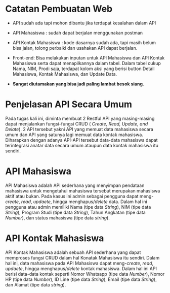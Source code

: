 # Catatan Pembuatan Web
- API sudah ada tapi mohon dibantu jika terdapat kesalahan dalam API

- API Mahasiswa : sudah dapat berjalan menggunakan postman

- API Kontak Mahasiswa : kode dasarnya sudah ada, tapi masih belum bisa jalan, tolong perbaiki dan usahakan API dapat berjalan.

- Front-end: Bisa melakukan inputan untuk API Mahasiswa dan API Kontak Mahasiswa serta dapat menapilkannya dalam tabel. Dalam tabel cukup Nama, NIM, Prodi saja, terdapat kolom aksi yang berisi button Detail Mahasiswa, Kontak Mahasiswa, dan Update Data.

- **Sangat diutamakan yang bisa jadi paling lambat besok siang**.

# Penjelasan API Secara Umum
Pada tugas kali ini, diminta membuat 2 Restful API yang masing-masing dapat menjalankan fungsi-fungsi CRUD ( *Create, Read, Update, and Delate*). 2 API tersebut yakni API yang memuat data mahasiswa secara umum dan API yang satunya lagi memuat data kontak mahasiswa. Diharapkan dengan adanya API-API tersebut data-data mahasiswa dapat terintegrasi anatar data secara umum ataupun data kontak mahasiswa itu sendiri.

# API Mahasiswa
API Mahasiswa adalah API sederhana yang menyimpan pendataan mahasiswa untuk mengetahui mahasiswa tersebut merupakan mahasiswa aktif atau bukan. Pada kasus ini admin sebagai pengguna dapat meng-*create*, *read*, *updaete*, hingga menghapus/*delete* data. Dalam hal ini pengguna atau admin memiliki Nama (tipe data *String*), NIM (tipe data *String*), Program Studi (tipe data *String*), Tahun Angkatan (tipe data *Number*), dan status mahasiswa (tipe data *string*).

# API Kontak Mahasiswa
API Kontak Mahasiswa adalah sebuah API sederhana yang dapat memproses fungsi CRUD dalam hal Konatak Mahasiswa itu sendiri. Dalam hal ini, data mahasiswa pada API Mahasiswa dapat meng-*create*, *read*, *updaete*, hingga menghapus/*delete* kontak mahasiswa. Dalam hal ini API berisi data-data kontak seperti Nomor Whatsapp (tipe data *Number*), Nomor HP (tipe data *Number*), ID Line (tipe data *String*), Email (tipe data *String*), dan Alamat (tipe data *string*).
